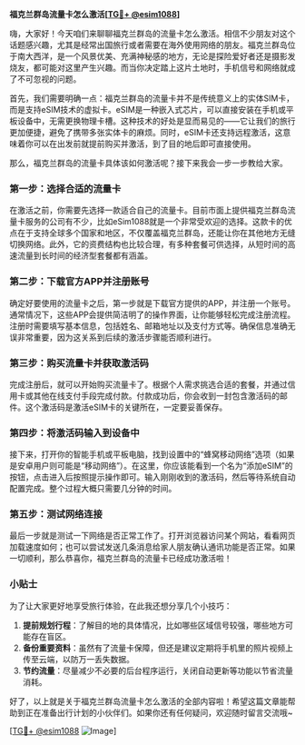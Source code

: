 **福克兰群岛流量卡怎么激活[[TG💪+ @esim1088](https://t.me/s/esim1088)]**

嗨，大家好！今天咱们来聊聊福克兰群岛的流量卡怎么激活。相信不少朋友对这个话题感兴趣，尤其是经常出国旅行或者需要在海外使用网络的朋友。福克兰群岛位于南大西洋，是一个风景优美、充满神秘感的地方，无论是探险爱好者还是摄影发烧友，都可能对这里产生兴趣。而当你决定踏上这片土地时，手机信号和网络就成了不可忽视的问题。

首先，我们需要明确一点：福克兰群岛的流量卡并不是传统意义上的实体SIM卡，而是支持eSIM技术的虚拟卡。eSIM是一种嵌入式芯片，可以直接安装在手机或平板设备中，无需更换物理卡槽。这种技术的好处是显而易见的——它让我们的旅行更加便捷，避免了携带多张实体卡的麻烦。同时，eSIM卡还支持远程激活，这意味着你可以在出发前就提前购买并激活，到了目的地后即可直接使用。

那么，福克兰群岛的流量卡具体该如何激活呢？接下来我会一步一步教给大家。

### 第一步：选择合适的流量卡

在激活之前，你需要先选择一款适合自己的流量卡。目前市面上提供福克兰群岛流量卡服务的公司有不少，比如eSim1088就是一个非常受欢迎的选择。这款卡的优点在于支持全球多个国家和地区，不仅覆盖福克兰群岛，还能让你在其他地方无缝切换网络。此外，它的资费结构也比较合理，有多种套餐可供选择，从短时间的高速流量到长时间的经济型套餐都有涵盖。

### 第二步：下载官方APP并注册账号

确定好要使用的流量卡之后，第一步就是下载官方提供的APP，并注册一个账号。通常情况下，这些APP会提供简洁明了的操作界面，让你能够轻松完成注册流程。注册时需要填写基本信息，包括姓名、邮箱地址以及支付方式等。确保信息准确无误非常重要，因为这关系到后续的激活步骤能否顺利进行。

### 第三步：购买流量卡并获取激活码

完成注册后，就可以开始购买流量卡了。根据个人需求挑选合适的套餐，并通过信用卡或其他在线支付手段完成付款。付款成功后，你会收到一封包含激活码的邮件。这个激活码是激活eSIM卡的关键所在，一定要妥善保存。

### 第四步：将激活码输入到设备中

接下来，打开你的智能手机或平板电脑，找到设置中的“蜂窝移动网络”选项（如果是安卓用户则可能是“移动网络”）。在这里，你应该能看到一个名为“添加eSIM”的按钮，点击进入后按照提示操作即可。输入刚刚收到的激活码，然后等待系统自动配置完成。整个过程大概只需要几分钟的时间。

### 第五步：测试网络连接

最后一步就是测试一下网络是否正常工作了。打开浏览器访问某个网站，看看网页加载速度如何；也可以尝试发送几条消息给家人朋友确认通讯功能是否正常。如果一切顺利，那么恭喜你，福克兰群岛的流量卡已经成功激活啦！

### 小贴士

为了让大家更好地享受旅行体验，在此我还想分享几个小技巧：

1. **提前规划行程**：了解目的地的具体情况，比如哪些区域信号较强，哪些地方可能存在盲区。
2. **备份重要资料**：虽然有了流量卡保障，但还是建议定期将手机里的照片视频上传至云端，以防万一丢失数据。
3. **节约流量**：尽量减少不必要的后台程序运行，关闭自动更新等功能以节省流量消耗。

好了，以上就是关于福克兰群岛流量卡怎么激活的全部内容啦！希望这篇文章能帮助到正在准备出行计划的小伙伴们。如果你还有任何疑问，欢迎随时留言交流哦~

[[TG💪+ @esim1088](https://t.me/s/esim1088) ![Image](https://i.postimg.cc/4NQfJmqS/Snipaste-2025-05-13-00-14-12.png)]